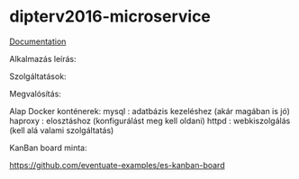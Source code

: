 # dipterv2016-microservice

[Documentation](https://github.com/borlayda/dipterv2016-microservice/wiki)

Alkalmazás leírás:


Szolgáltatások:


Megvalósítás:

Alap Docker konténerek:
mysql : adatbázis kezeléshez (akár magában is jó)
haproxy : elosztáshoz (konfigurálást meg kell oldani)
httpd : webkiszolgálás (kell alá valami szolgáltatás)


KanBan board minta:

https://github.com/eventuate-examples/es-kanban-board
